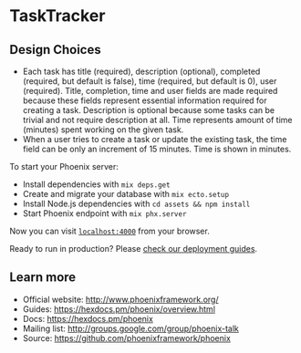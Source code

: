 # TaskTracker

## Design Choices 
  * Each task has title (required), description (optional), completed (required, but default is false), time (required, but default is 0), user (required). Title, completion, time and user fields are made required because these fields represent essential information required for creating a task. Description is optional because some tasks can be trivial and not require description at all. Time represents amount of time (minutes) spent working on the given task.
  * When a user tries to create a task or update the existing task, the time field can be only an increment of 15 minutes. Time is shown in minutes.
  

To start your Phoenix server:

  * Install dependencies with `mix deps.get`
  * Create and migrate your database with `mix ecto.setup`
  * Install Node.js dependencies with `cd assets && npm install`
  * Start Phoenix endpoint with `mix phx.server`

Now you can visit [`localhost:4000`](http://localhost:4000) from your browser.

Ready to run in production? Please [check our deployment guides](https://hexdocs.pm/phoenix/deployment.html).

## Learn more

  * Official website: http://www.phoenixframework.org/
  * Guides: https://hexdocs.pm/phoenix/overview.html
  * Docs: https://hexdocs.pm/phoenix
  * Mailing list: http://groups.google.com/group/phoenix-talk
  * Source: https://github.com/phoenixframework/phoenix
